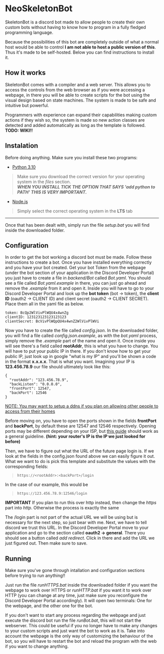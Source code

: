# NeoSkeletonBot

SkeletonBot is a discord bot made to allow people to create their own custom bots without having to know how to program in a fully fledged programming language. 

Because the possibilities of this bot are completely outside of what a normal host would be able to control **I am not able to host a public version of this**. Thus it's made to be self-hosted. Below you can find instructions to install it.

## How it works

SkeletonBot comes with a compiler and a web server. This allows you to access the controls from the web browser as if you were accessing a webpage, in there you will be able to create scripts for the bot using the visual design based on state machines. The system is made to be safe and intuitive but powerful.

Programmers with experience can expand their capabilities making custom actions if they wish so, the system is made so new action classes are detected and added automatically as long as the template is followed.  
**TODO: WIKI!!**

## Instalation

Before doing anything. Make sure you install these two programs:

 - [Python 3.10](https://www.python.org/downloads/release/python-3104/)  
> Make sure you download the correct version for your operating system in the *files* section.  
> ***WHEN YOU INSTALL TICK THE OPTION THAT SAYS 'add python to PATH' THIS IS VERY IMPORTANT.***


 - [Node.js](https://nodejs.org/en/download/)  
> Simply select the correct operating system in the **LTS** tab  

---

Once that has been dealt with, simply run the file *setup.bat* you will find inside the downloaded folder.

## Configuration

In order to get the bot working a discord bot must be made. Follow these instructions to create a bot.
Once you have installed everything correctly and you have your bot created. Get your bot Token from the webpage (under the bot section of your application in the Discord Developer Portal) you just have to create a file in *backend/Bot* called *Bot.yaml*. You should see a file called *Bot.yaml.example* in there, you can just go ahead and remove the *.example* from it and open it. Inside you will have to go to your Discord Developer Portal and look up the **bot token** (bot -> token), the **client ID** (oauth2 -> CLIENT ID) and client secret (oauth2 -> CLIENT SECRET). Place them all in the yaml file as below.

```
token: BcQp2WlVivPlWQU4x4wnZg
clientID: 123123123123123123
clientSecret: BcVivPlWQpQU4x4wnZ2WlVivPlWVi
```

Now you have to create the file called *config.json*. In the downloaded folder, you will find a file called *config.json.example*, as with the *bot.yaml* process, simply remove the *.example* part of the name and open it. Once inside you will see there's a field called **rootAddr**, this is what you have to change.
You will have to put your public IP in there. If you don't know how to get your public IP, just look up in google "what is my IP" and you'll be shown a code in the format **x.x.x.x**. That is what you want.
Imagining your IP is **123.456.78.9** our file should ultimately look like this:

```
{
  "rootAddr": "123.456.78.9",
  "backListen": "0.0.0.0",
  "frontPort": 12547,
  "backPort": 12546
}
```

<ins>NOTE: You may want to setup a [ddns](https://www.noip.com) if you plan on allowing other people to access from their homes<ins>

Before moving on, you have to open the ports shown in the fields **frontPort** and **backPort**, by default these are 12547 and 12546 respectively. Opening ports may be different depending on your ISP, but [this guide](https://nordvpn.com/es/blog/open-ports-on-router/) should work as a general guideline. **(hint: your router's IP is the IP we just looked for before)**

Then, we have to figure out what the URL of the future page login is. If we look at the fields in the config.json found above we can easily figure it out.
What we want to do is pick this template and substitute the values with the corresponding fields:

> `https://<rootAddr>:<backPort>/login`

In the case of our example, this would be

> `https://123.456.78.9:12546/login`

**IMPORTANT** If you plan to run this over http instead, then change the *https* part into *http*. Otherwise the process is exactly the same

The /login part is not part of the actual URL we will be using but is necessary for the next step, so just bear with me.
Next, we have to tell discord we trust this URL. In the Discord Developer Portal move to your application and go to the section called **oauth2 -> general**. There you should see a button called *add redirect*. Click in there and add the URL we just figured out. Then make sure to save.

## Running

Make sure you've gone through intallation and configuration sections before trying to run anything!!

Just run the file *runHTTPS.bat* inside the downloaded folder if you want the webpage to work over HTTPS or *runHTTP.bat* if you want it to work over HTTP (you can change at any time, just make sure you reconfigure the Discord Developer Portal accordingly). It will open two terminals: One for the webpage, and the other one for the bot.

If you don't want to start any process regarding the webpage and just execute the discord bot run the file *runBot.bat*, this will not start the webserver. This could be useful if you no longer have to make any changes to your custom scripts and just want the bot to work as it is. Take into account the webpage is the only way of customizing the behaviour of the bot, so you will have to restart the bot and reload the program with the web if you want to change anything.
